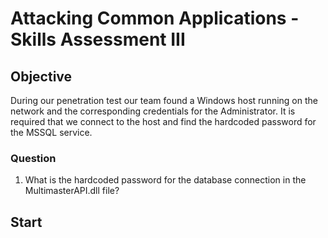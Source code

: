 # Attacking Common Applications - Skills Assessment III

## Objective 

During our penetration test our team found a Windows host running on the network and the corresponding credentials for the Administrator. It is required that we connect to the host and find the hardcoded password for the MSSQL service.

### Question 

1. What is the hardcoded password for the database connection in the MultimasterAPI.dll file?

## Start 
